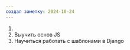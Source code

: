 ```yaml
---
создал заметку: 2024-10-24
---
```

1. 
2. Выучить основ JS
3. Научиться работать с шаблонами в Django